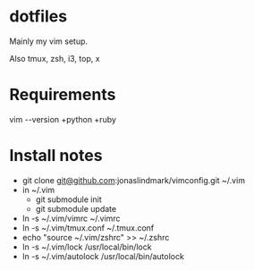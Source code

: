 dotfiles
=========

Mainly my vim setup.

Also tmux, zsh, i3, top, x

Requirements
==================
vim --version
+python
+ruby

Install notes
==================

- git clone git@github.com:jonaslindmark/vimconfig.git ~/.vim
- in ~/.vim
    - git submodule init
    - git submodule update
- ln -s ~/.vim/vimrc ~/.vimrc
- ln -s ~/.vim/tmux.conf ~/.tmux.conf
- echo "source ~/.vim/zshrc" >> ~/.zshrc
- ln -s ~/.vim/lock /usr/local/bin/lock
- ln -s ~/.vim/autolock /usr/local/bin/autolock

